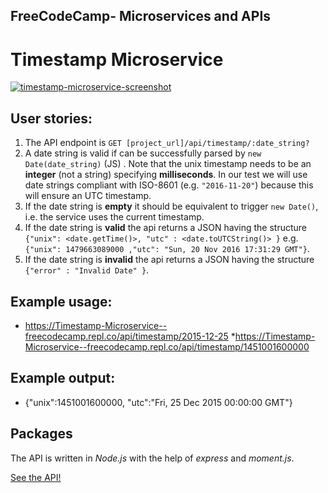 ## FreeCodeCamp- Microservices and APIs

# Timestamp Microservice

[![timestamp-microservice-screenshot](https://user-images.githubusercontent.com/57681651/99070872-fb8d3180-25a8-11eb-99ce-53bfe32a60d5.jpg)](https://timestamp-microservice-11.herokuapp.com/)

## User stories:

1. The API endpoint is `GET [project_url]/api/timestamp/:date_string?`
2. A date string is valid if can be successfully parsed by `new Date(date_string)` (JS) . Note that the unix timestamp needs to be an **integer** (not a string) specifying **milliseconds**. In our test we will use date strings compliant with ISO-8601 (e.g. `"2016-11-20"`) because this will ensure an UTC timestamp.
3. If the date string is **empty** it should be equivalent to trigger `new Date()`, i.e. the service uses the current timestamp.
4. If the date string is **valid** the api returns a JSON having the structure
   `{"unix": <date.getTime()>, "utc" : <date.toUTCString()> }`
   e.g. `{"unix": 1479663089000 ,"utc": "Sun, 20 Nov 2016 17:31:29 GMT"}`.
5. If the date string is **invalid** the api returns a JSON having the structure `{"error" : "Invalid Date" }`.

## Example usage:

- https://Timestamp-Microservice--freecodecamp.repl.co/api/timestamp/2015-12-25 \*https://Timestamp-Microservice--freecodecamp.repl.co/api/timestamp/1451001600000

## Example output:

- {"unix":1451001600000, "utc":"Fri, 25 Dec 2015 00:00:00 GMT"}

## Packages

The API is written in _Node.js_ with the help of _express_ and _moment.js_.

[See the API!](https://timestamp-microservice-11.herokuapp.com/)
